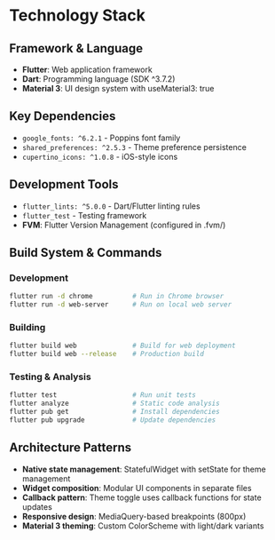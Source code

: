 # Technology Stack

## Framework & Language
- **Flutter**: Web application framework
- **Dart**: Programming language (SDK ^3.7.2)
- **Material 3**: UI design system with useMaterial3: true

## Key Dependencies
- `google_fonts: ^6.2.1` - Poppins font family
- `shared_preferences: ^2.5.3` - Theme preference persistence
- `cupertino_icons: ^1.0.8` - iOS-style icons

## Development Tools
- `flutter_lints: ^5.0.0` - Dart/Flutter linting rules
- `flutter_test` - Testing framework
- **FVM**: Flutter Version Management (configured in .fvm/)

## Build System & Commands

### Development
```bash
flutter run -d chrome          # Run in Chrome browser
flutter run -d web-server      # Run on local web server
```

### Building
```bash
flutter build web              # Build for web deployment
flutter build web --release    # Production build
```

### Testing & Analysis
```bash
flutter test                   # Run unit tests
flutter analyze                # Static code analysis
flutter pub get                # Install dependencies
flutter pub upgrade            # Update dependencies
```

## Architecture Patterns
- **Native state management**: StatefulWidget with setState for theme management
- **Widget composition**: Modular UI components in separate files
- **Callback pattern**: Theme toggle uses callback functions for state updates
- **Responsive design**: MediaQuery-based breakpoints (800px)
- **Material 3 theming**: Custom ColorScheme with light/dark variants